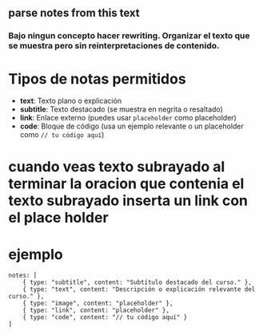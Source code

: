 ## parse notes from this text

### Bajo ningun concepto hacer rewriting. Organizar el texto que se muestra pero sin reinterpretaciones de contenido.

# Tipos de notas permitidos
- **text**: Texto plano o explicación
- **subtitle**: Texto destacado (se muestra en negrita o resaltado)
- **link**: Enlace externo (puedes usar `placeholder` como placeholder)
- **code**: Bloque de código (usa un ejemplo relevante o un placeholder como `// tu código aquí`)

# cuando veas texto subrayado al terminar la oracion que contenia el texto subrayado inserta un link con el place holder

# ejemplo
    notes: [
        { type: "subtitle", content: "Subtítulo destacado del curso." },
        { type: "text", content: "Descripción o explicación relevante del curso." },
        { type: "image", content: "placeholder" },
        { type: "link", content: "placeholder" },
        { type: "code", content: "// tu código aquí" }
    ]